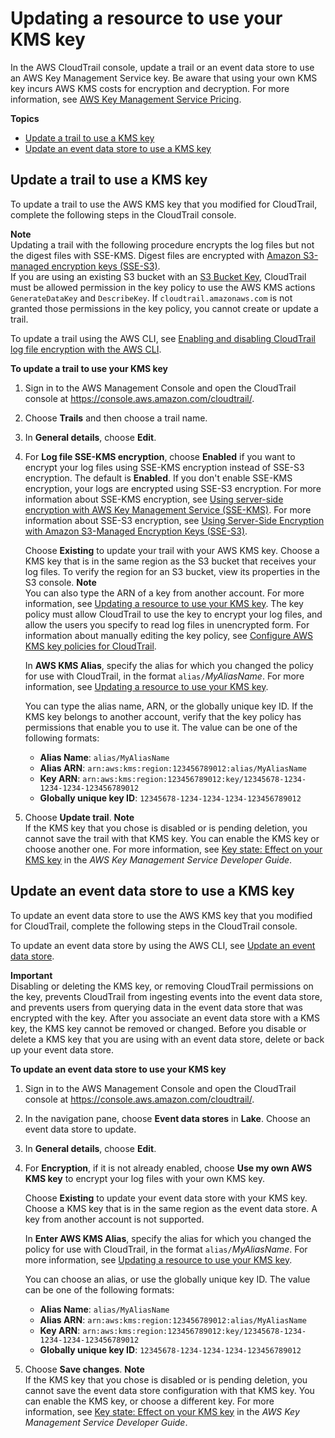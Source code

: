 # Updating a resource to use your KMS key<a name="create-kms-key-policy-for-cloudtrail-update-trail"></a>

In the AWS CloudTrail console, update a trail or an event data store to use an AWS Key Management Service key\. Be aware that using your own KMS key incurs AWS KMS costs for encryption and decryption\. For more information, see [AWS Key Management Service Pricing](http://aws.amazon.com/kms/pricing/)\.

**Topics**
+ [Update a trail to use a KMS key](#kms-key-policy-update-trail)
+ [Update an event data store to use a KMS key](#kms-key-policy-update-eds)

## Update a trail to use a KMS key<a name="kms-key-policy-update-trail"></a>

To update a trail to use the AWS KMS key that you modified for CloudTrail, complete the following steps in the CloudTrail console\.

**Note**  
Updating a trail with the following procedure encrypts the log files but not the digest files with SSE\-KMS\. Digest files are encrypted with [Amazon S3\-managed encryption keys \(SSE\-S3\)](https://docs.aws.amazon.com/AmazonS3/latest/dev/UsingServerSideEncryption.html)\.  
If you are using an existing S3 bucket with an [S3 Bucket Key](https://docs.aws.amazon.com/AmazonS3/latest/userguide/bucket-key.html), CloudTrail must be allowed permission in the key policy to use the AWS KMS actions `GenerateDataKey` and `DescribeKey`\. If `cloudtrail.amazonaws.com` is not granted those permissions in the key policy, you cannot create or update a trail\.

To update a trail using the AWS CLI, see [Enabling and disabling CloudTrail log file encryption with the AWS CLI](cloudtrail-log-file-encryption-cli.md)\.

**To update a trail to use your KMS key**

1. Sign in to the AWS Management Console and open the CloudTrail console at [https://console\.aws\.amazon\.com/cloudtrail/](https://console.aws.amazon.com/cloudtrail/)\.

1. Choose **Trails** and then choose a trail name\.

1. In **General details**, choose **Edit**\.

1. For **Log file SSE\-KMS encryption**, choose **Enabled** if you want to encrypt your log files using SSE\-KMS encryption instead of SSE\-S3 encryption\. The default is **Enabled**\. If you don't enable SSE\-KMS encryption, your logs are encrypted using SSE\-S3 encryption\. For more information about SSE\-KMS encryption, see [Using server\-side encryption with AWS Key Management Service \(SSE\-KMS\)](https://docs.aws.amazon.com/AmazonS3/latest/userguide/UsingKMSEncryption.html)\. For more information about SSE\-S3 encryption, see [Using Server\-Side Encryption with Amazon S3\-Managed Encryption Keys \(SSE\-S3\)](https://docs.aws.amazon.com/AmazonS3/latest/userguide/UsingServerSideEncryption.html)\.

   Choose **Existing** to update your trail with your AWS KMS key\. Choose a KMS key that is in the same region as the S3 bucket that receives your log files\. To verify the region for an S3 bucket, view its properties in the S3 console\.
**Note**  
You can also type the ARN of a key from another account\. For more information, see [Updating a resource to use your KMS key](#create-kms-key-policy-for-cloudtrail-update-trail)\. The key policy must allow CloudTrail to use the key to encrypt your log files, and allow the users you specify to read log files in unencrypted form\. For information about manually editing the key policy, see [Configure AWS KMS key policies for CloudTrail](create-kms-key-policy-for-cloudtrail.md)\.

   In **AWS KMS Alias**, specify the alias for which you changed the policy for use with CloudTrail, in the format `alias/`*MyAliasName*\. For more information, see [Updating a resource to use your KMS key](#create-kms-key-policy-for-cloudtrail-update-trail)\.

   You can type the alias name, ARN, or the globally unique key ID\. If the KMS key belongs to another account, verify that the key policy has permissions that enable you to use it\. The value can be one of the following formats:
   + **Alias Name**: `alias/MyAliasName`
   + **Alias ARN**: `arn:aws:kms:region:123456789012:alias/MyAliasName` 
   + **Key ARN**: `arn:aws:kms:region:123456789012:key/12345678-1234-1234-1234-123456789012` 
   + **Globally unique key ID**: `12345678-1234-1234-1234-123456789012` 

1. Choose **Update trail**\.
**Note**  
If the KMS key that you chose is disabled or is pending deletion, you cannot save the trail with that KMS key\. You can enable the KMS key or choose another one\. For more information, see [Key state: Effect on your KMS key](https://docs.aws.amazon.com/kms/latest/developerguide/key-state.html) in the *AWS Key Management Service Developer Guide*\.

## Update an event data store to use a KMS key<a name="kms-key-policy-update-eds"></a>

To update an event data store to use the AWS KMS key that you modified for CloudTrail, complete the following steps in the CloudTrail console\.

To update an event data store by using the AWS CLI, see [Update an event data store](query-lake-cli.md#lake-cli-update-eds)\.

**Important**  
Disabling or deleting the KMS key, or removing CloudTrail permissions on the key, prevents CloudTrail from ingesting events into the event data store, and prevents users from querying data in the event data store that was encrypted with the key\. After you associate an event data store with a KMS key, the KMS key cannot be removed or changed\. Before you disable or delete a KMS key that you are using with an event data store, delete or back up your event data store\.

**To update an event data store to use your KMS key**

1. Sign in to the AWS Management Console and open the CloudTrail console at [https://console\.aws\.amazon\.com/cloudtrail/](https://console.aws.amazon.com/cloudtrail/)\.

1. In the navigation pane, choose **Event data stores** in **Lake**\. Choose an event data store to update\.

1. In **General details**, choose **Edit**\.

1. For **Encryption**, if it is not already enabled, choose **Use my own AWS KMS key** to encrypt your log files with your own KMS key\.

   Choose **Existing** to update your event data store with your KMS key\. Choose a KMS key that is in the same region as the event data store\. A key from another account is not supported\.

   In **Enter AWS KMS Alias**, specify the alias for which you changed the policy for use with CloudTrail, in the format `alias/`*MyAliasName*\. For more information, see [Updating a resource to use your KMS key](#create-kms-key-policy-for-cloudtrail-update-trail)\.

   You can choose an alias, or use the globally unique key ID\. The value can be one of the following formats:
   + **Alias Name**: `alias/MyAliasName`
   + **Alias ARN**: `arn:aws:kms:region:123456789012:alias/MyAliasName` 
   + **Key ARN**: `arn:aws:kms:region:123456789012:key/12345678-1234-1234-1234-123456789012` 
   + **Globally unique key ID**: `12345678-1234-1234-1234-123456789012` 

1. Choose **Save changes**\.
**Note**  
If the KMS key that you chose is disabled or is pending deletion, you cannot save the event data store configuration with that KMS key\. You can enable the KMS key, or choose a different key\. For more information, see [Key state: Effect on your KMS key](https://docs.aws.amazon.com/kms/latest/developerguide/key-state.html) in the *AWS Key Management Service Developer Guide*\.
